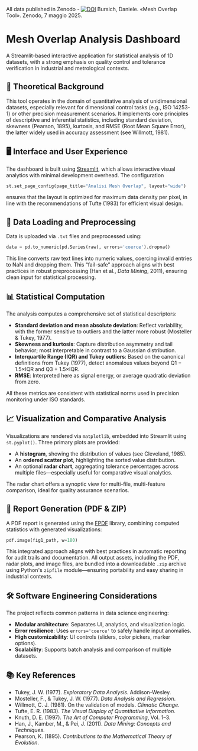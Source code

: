 All data published in Zenodo - <a href="https://doi.org/10.5281/zenodo.15357334"><img src="https://zenodo.org/badge/DOI/10.5281/zenodo.15357334.svg" alt="DOI"></a>
Bursich, Daniele. «Mesh Overlap Tool». Zenodo, 7 maggio 2025.

# Mesh Overlap Analysis Dashboard

A Streamlit-based interactive application for statistical analysis of 1D datasets, with a strong emphasis on quality control and tolerance verification in industrial and metrological contexts.

## 📘 Theoretical Background

This tool operates in the domain of quantitative analysis of unidimensional datasets, especially relevant for dimensional control tasks (e.g., ISO 14253-1) or other precision measurement scenarios. It implements core principles of descriptive and inferential statistics, including standard deviation, skewness (Pearson, 1895), kurtosis, and RMSE (Root Mean Square Error), the latter widely used in accuracy assessment (see Willmott, 1981).

## 🖥️ Interface and User Experience

The dashboard is built using [Streamlit](https://streamlit.io), which allows interactive visual analytics with minimal development overhead. The configuration

```python
st.set_page_config(page_title="Analisi Mesh Overlap", layout="wide")
```

ensures that the layout is optimized for maximum data density per pixel, in line with the recommendations of Tufte (1983) for efficient visual design.

## 📂 Data Loading and Preprocessing

Data is uploaded via `.txt` files and preprocessed using:

```python
data = pd.to_numeric(pd.Series(raw), errors='coerce').dropna()
```

This line converts raw text lines into numeric values, coercing invalid entries to NaN and dropping them. This “fail-safe” approach aligns with best practices in robust preprocessing (Han et al., *Data Mining*, 2011), ensuring clean input for statistical processing.

## 📊 Statistical Computation

The analysis computes a comprehensive set of statistical descriptors:

- **Standard deviation and mean absolute deviation**: Reflect variability, with the former sensitive to outliers and the latter more robust (Mosteller & Tukey, 1977).
- **Skewness and kurtosis**: Capture distribution asymmetry and tail behavior; most interpretable in contrast to a Gaussian distribution.
- **Interquartile Range (IQR) and Tukey outliers**: Based on the canonical definitions from Tukey (1977), detect anomalous values beyond Q1 − 1.5×IQR and Q3 + 1.5×IQR.
- **RMSE**: Interpreted here as signal energy, or average quadratic deviation from zero.

All these metrics are consistent with statistical norms used in precision monitoring under ISO standards.

## 📈 Visualization and Comparative Analysis

Visualizations are rendered via `matplotlib`, embedded into Streamlit using `st.pyplot()`. Three primary plots are provided:

- A **histogram**, showing the distribution of values (see Cleveland, 1985).
- An **ordered scatter plot**, highlighting the sorted value distribution.
- An optional **radar chart**, aggregating tolerance percentages across multiple files—especially useful for comparative visual analytics.

The radar chart offers a synoptic view for multi-file, multi-feature comparison, ideal for quality assurance scenarios.

## 📝 Report Generation (PDF & ZIP)

A PDF report is generated using the [FPDF](https://pyfpdf.readthedocs.io/en/latest/) library, combining computed statistics with generated visualizations:

```python
pdf.image(fig1_path, w=180)
```

This integrated approach aligns with best practices in automatic reporting for audit trails and documentation. All output assets, including the PDF, radar plots, and image files, are bundled into a downloadable `.zip` archive using Python's `zipfile` module—ensuring portability and easy sharing in industrial contexts.

## 🛠️ Software Engineering Considerations

The project reflects common patterns in data science engineering:

- **Modular architecture**: Separates UI, analytics, and visualization logic.
- **Error resilience**: Uses `errors='coerce'` to safely handle input anomalies.
- **High customizability**: UI controls (sliders, color pickers, marker options).
- **Scalability**: Supports batch analysis and comparison of multiple datasets.

## 📚 Key References

- Tukey, J. W. (1977). *Exploratory Data Analysis*. Addison-Wesley.  
- Mosteller, F., & Tukey, J. W. (1977). *Data Analysis and Regression*.  
- Willmott, C. J. (1981). On the validation of models. *Climatic Change*.  
- Tufte, E. R. (1983). *The Visual Display of Quantitative Information*.  
- Knuth, D. E. (1997). *The Art of Computer Programming*, Vol. 1–3.  
- Han, J., Kamber, M., & Pei, J. (2011). *Data Mining: Concepts and Techniques*.  
- Pearson, K. (1895). *Contributions to the Mathematical Theory of Evolution*.  
